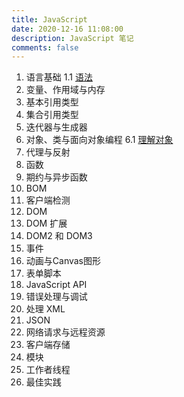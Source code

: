 ```yaml
---
title: JavaScript
date: 2020-12-16 11:08:00
description: JavaScript 笔记
comments: false
---
```


1. 语言基础
   1.1 [语法](/post/5f0515fe/)
2. 变量、作用域与内存
3. 基本引用类型
4. 集合引用类型
5. 迭代器与生成器
6. 对象、类与面向对象编程
   6.1 [理解对象](/post/d282b4bc/)
7. 代理与反射
8. 函数
9.  期约与异步函数
10. BOM
11. 客户端检测
12. DOM
13. DOM 扩展
14. DOM2 和 DOM3
15. 事件
16. 动画与Canvas图形
17. 表单脚本
18. JavaScript API
19. 错误处理与调试
20. 处理 XML
21. JSON
22. 网络请求与远程资源
23. 客户端存储
24. 模块
25. 工作者线程
26. 最佳实践

